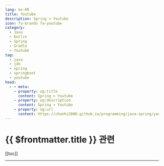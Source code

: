 ```yaml
---
lang: ko-KR
title: Youtube
description: Spring > Youtube
icon: fa-brands fa-youtube
category: 
  - Java
  - Kotlin
  - Spring
  - Gradle
  - Youtube
tag: 
  - java
  - jdk
  - spring
  - springboot
  - youtube
head:
  - - meta:
    - property: og:title
      content: Spring > Youtube
    - property: og:description
      content: Spring > Youtube
    - property: og:url
      content: https://chanhi2000.github.io/programming/java-spring/youtube.html
---
```


# {{ $frontmatter.title }} 관련

[[toc]]

---

<MyYouTubeItems jsonName="yu-amigoscode" /><!-- Amigoscode -->
<MyYouTubeItems jsonName="yu-Javatechie" /><!-- Java Techie -->
<MyYouTubeItems jsonName="yu-SivaReddyJavaTechie" /><!-- Siva Reddy -->
<MyYouTubeItems jsonName="yu-TechPrimers" /><!-- Tech Primers -->
<MyYouTubeItems jsonName="yu-HelloWorldStudy" /><!-- HelloWorld -->
<MyYouTubeItems jsonName="yu-user-uc2wv8zw3h" /><!-- 전자정부 표준프레임워크 센터 -->
<MyYouTubeItems jsonName="yu-smbdevops" /><!-- SMB DevOps -->
<MyYouTubeItems jsonName="yu-SpringSourceDev" /><!-- SpringDeveloper -->
<MyYouTubeItems jsonName="yu-Java.Brains" /><!-- Java Brains -->
<MyYouTubeItems jsonName="yu-geminikims" /><!-- 제미니의 개발실무 -->
<MyYouTubeItems jsonName="yu-Glabay" /><!-- Glabay -->
<MyYouTubeItems jsonName="yu-user-kp6ez9ty9p" /><!-- 최현웅 -->
<MyYouTubeItems jsonName="yu-BoualiAli" /><!-- Bouali Ali -->
<MyYouTubeItems jsonName="yu-developer_jango" /><!-- 개발자 장고 -->
<MyYouTubeItems jsonName="yu-seoulit" /><!-- 서울IT교육센터온라인강좌TV -->
<MyYouTubeItems jsonName="yu-나는황쌤이다" /><!-- 나는 황쌤이다 -->
<MyYouTubeItems jsonName="yu-user-jn1ly6wf9q" /><!-- 웹짱이영환쌤 -->
<MyYouTubeItems jsonName="yu-user-ej5rc3gi3p" /><!-- 이백행 -->
<MyYouTubeItems jsonName="yu-xxxjjhhh" /><!-- 개발자 유미 -->
<MyYouTubeItems jsonName="yu-with2511" /><!-- 기술노트with 알렉 -->
<MyYouTubeItems jsonName="yu-tobyspring" /><!-- Toby Lee -->
<MyYouTubeItems jsonName="yu-devtiro" /><!-- Devtiro -->
<MyYouTubeItems jsonName="yu-codefarm0" /><!-- Codefarm -->
<MyYouTubeItems jsonName="yu-KenuHeo" /><!-- Kenu Heo -->
<MyYouTubeItems jsonName="yu-HanbitMedia93" /><!-- 한빛미디어 -->
<MyYouTubeItems jsonName="yu-DanVega" /><!-- Dan Vega -->
<MyYouTubeItems jsonName="yu-codewithsudarshan" /><!-- Sudarshan Shah -->
<MyYouTubeItems jsonName="yu-abhishekvermaa10" /><!-- Abhishek Verma -->
<MyYouTubeItems jsonName="yu-icttrainer6889" /><!-- ICT Trainer -->
<MyYouTubeItems jsonName="yu-amol_" /><!-- Amol kumar -->
<MyYouTubeItems jsonName="yu-NarenJavaTech" /><!-- Naren Java Help Line -->
<MyYouTubeItems jsonName="yu-IOCodes" /><!-- IOCODES -->
<MyYouTubeItems jsonName="yu-crackITTechieTalks" /><!-- crackIT -->
<MyYouTubeItems jsonName="yu-airklassofficial" /><!-- 에어클래스 -->
<MyYouTubeItems jsonName="yu-tech-soft" /><!-- Tech Soft -->
<MyYouTubeItems jsonName="yu-sergey_tech" /><!-- Sergey Tech -->
<MyYouTubeItems jsonName="yu-alohaclass" /><!-- ALOHA CLASS -->
<MyYouTubeItems jsonName="yu-datmt_dev" /><!-- datmt -->
<MyYouTubeItems jsonName="yu-hobbyMett" /><!-- 코딩하는오후 -->
<MyYouTubeItems jsonName="yu-RamNJava" /><!-- Ram N Java -->
<MyYouTubeItems jsonName="yu-GenuineCoder" /><!-- Genuine Coder -->
<MyYouTubeItems jsonName="yu-ProgrammingTechie" /><!-- Programming Techie -->
<MyYouTubeItems jsonName="yu-Telusko" /><!-- Telusko  -->
<MyYouTubeItems jsonName="yu-GainJavaKnowledge" /><!-- Gain Java Knowledge -->
<MyYouTubeItems jsonName="yu-shellfolder" /><!-- 쉘폴더 ShellFolder -->
<MyYouTubeItems jsonName="yu-dev.mminsu" /><!-- dev.mminsu -->
<MyYouTubeItems jsonName="yu-MikesTechCorner" /><!-- Mike Møller Nielsen -->
<MyYouTubeItems jsonName="yu-user-ht2jq8bg9b" /><!-- 이숭무 샘 -->
<MyYouTubeItems jsonName="yu-systemv1968" /><!-- System V -->
<MyYouTubeItems jsonName="yu-user-jc7ek9jk3l" /><!-- 차태진 -->
<MyYouTubeItems jsonName="yu-BoostMyTool" /><!-- BoostMyTool -->
<MyYouTubeItems jsonName="yu-code_name_sagang" /><!-- 사강코딩 -->
<MyYouTubeItems jsonName="yu-SeleniumExpress" /><!-- Selenium Express -->
<MyYouTubeItems jsonName="yu-micoding" /><!-- 몰입코딩 아카이브 -->
<MyYouTubeItems jsonName="yu-pjh5365" /><!-- 박지혁 -->
<MyYouTubeItems jsonName="yu-poseidon.program" /><!-- poseidon -->
<MyYouTubeItems jsonName="yu-codersee" /><!-- Codersee- Kotlin on the backend -->
<MyYouTubeItems jsonName="yu-uengine5309" /><!-- uEngine -->
<MyYouTubeItems jsonName="yu-virtualJUG" /><!-- v JUG -->
<MyYouTubeItems jsonName="yu-devCJH" /><!-- devCJH -->
<MyYouTubeItems jsonName="yu-SagguUK" /><!-- Saggu -->
<MyYouTubeItems jsonName="yu-yukicoding6552" /><!-- Yuki Coding -->
<MyYouTubeItems jsonName="yu-DilipItAcademy" /><!-- Dilip IT Academy -->

<TagLinks />